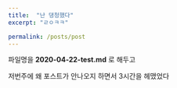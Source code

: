 ```yaml
---
title:  "난 댕청했다"
excerpt: "ㄹㅇㅋㅋ"

permalink: /posts/post
---
```


파일명을 **2020-04-22-test.md** 로 해두고

저번주에 왜 포스트가 안나오지 하면서 3시간을 헤맸었다